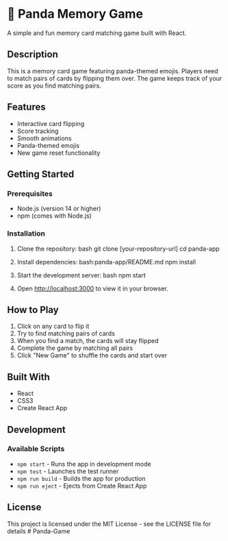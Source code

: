 # 🐼 Panda Memory Game

A simple and fun memory card matching game built with React.

## Description

This is a memory card game featuring panda-themed emojis. Players need to match pairs of cards by flipping them over. The game keeps track of your score as you find matching pairs.

## Features

- Interactive card flipping
- Score tracking
- Smooth animations
- Panda-themed emojis
- New game reset functionality

## Getting Started

### Prerequisites

- Node.js (version 14 or higher)
- npm (comes with Node.js)

### Installation

1. Clone the repository:
   bash
   git clone [your-repository-url]
   cd panda-app
2. Install dependencies:
   bash:panda-app/README.md
   npm install
3. Start the development server:
   bash
   npm start

4. Open [http://localhost:3000](http://localhost:3000) to view it in your browser.

## How to Play

1. Click on any card to flip it
2. Try to find matching pairs of cards
3. When you find a match, the cards will stay flipped
4. Complete the game by matching all pairs
5. Click "New Game" to shuffle the cards and start over

## Built With

- React
- CSS3
- Create React App

## Development

### Available Scripts

- `npm start` - Runs the app in development mode
- `npm test` - Launches the test runner
- `npm run build` - Builds the app for production
- `npm run eject` - Ejects from Create React App

## License

This project is licensed under the MIT License - see the LICENSE file for details
#   P a n d a - G a m e  
 